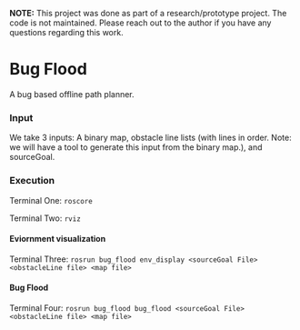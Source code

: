 **NOTE:** This project was done as part of a research/prototype project. The
code is not maintained. Please reach out to the author if you have any questions
regarding this work.


# Bug Flood
A bug based offline path planner.

### Input
We take 3 inputs: A binary map, obstacle line lists (with lines in order. Note: we will have a tool to generate this input from the binary map.), and sourceGoal.

### Execution
Terminal One: ``roscore``

Terminal Two: ``rviz``

#### Eviornment visualization
Terminal Three: ``rosrun bug_flood env_display <sourceGoal File> <obstacleLine file> <map file>``

#### Bug Flood
Terminal Four: ``rosrun bug_flood bug_flood <sourceGoal File> <obstacleLine file> <map file>``
